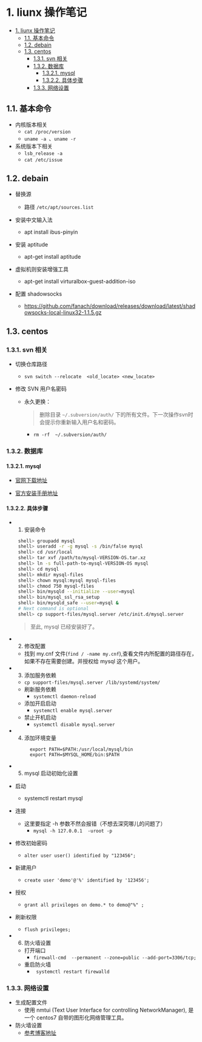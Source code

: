 # 1. liunx 操作笔记
<!-- TOC -->

- [1. liunx 操作笔记](#1-liunx-操作笔记)
  - [1.1. 基本命令](#11-基本命令)
  - [1.2. debain](#12-debain)
  - [1.3. centos](#13-centos)
    - [1.3.1. svn 相关](#131-svn-相关)
    - [1.3.2. 数据库](#132-数据库)
      - [1.3.2.1. mysql](#1321-mysql)
      - [1.3.2.2. 具体步骤](#1322-具体步骤)
    - [1.3.3. 网络设置](#133-网络设置)

<!-- /TOC -->

## 1.1. 基本命令
  - 内核版本相关
    - `cat /proc/version`
    - `uname -a `、`uname -r` 
  - 系统版本下相关
    - `lsb_release -a` 
    - `cat /etc/issue`

## 1.2. debain 
- 替换源
    - 路径 `/etc/apt/sources.list`

- 安装中文输入法
    - apt install ibus-pinyin

- 安装 aptitude
    - apt-get install aptitude

- 虚拟机则安装增强工具
    - apt-get install virturalbox-guest-addition-iso

- 配置 shadowsocks 
    - https://github.com/fanach/download/releases/download/latest/shadowsocks-local-linux32-1.1.5.gz


## 1.3. centos


### 1.3.1. svn 相关
- 切换仓库路径
  - `svn switch --relocate  <old_locate> <new_locate>`

- 修改 SVN 用户名密码
  - 永久更换：
    > 删除目录 `~/.subversion/auth/` 下的所有文件。下一次操作svn时会提示你重新输入用户名和密码。
    - `rm -rf  ~/.subversion/auth/`


### 1.3.2. 数据库

#### 1.3.2.1. mysql
- [官网下载地址](#https://cdn.mysql.com//Downloads/MySQL-8.0/mysql-8.0.17-linux-glibc2.12-x86_64.tar.xz)

- [官方安装手册地址](#https://dev.mysql.com/doc/refman/8.0/en/binary-installation.html)


#### 1.3.2.2. 具体步骤
- 1. 安装命令
   ```sh
    shell> groupadd mysql
    shell> useradd -r -g mysql -s /bin/false mysql
    shell> cd /usr/local
    shell> tar xvf /path/to/mysql-VERSION-OS.tar.xz
    shell> ln -s full-path-to-mysql-VERSION-OS mysql
    shell> cd mysql
    shell> mkdir mysql-files
    shell> chown mysql:mysql mysql-files
    shell> chmod 750 mysql-files
    shell> bin/mysqld --initialize --user=mysql
    shell> bin/mysql_ssl_rsa_setup
    shell> bin/mysqld_safe --user=mysql &
    # Next command is optional
    shell> cp support-files/mysql.server /etc/init.d/mysql.server
   ```
  > 至此, mysql 已经安装好了。

- 2. 修改配置
  - 找到 my.cnf 文件(`find / -name my.cnf`),查看文件内所配置的路径存在，如果不存在需要创建。并授权给 mysql 这个用户。

- 3. 添加服务依赖
  - `cp support-files/mysql.server /lib/systemd/system/`
  - 刷新服务依赖 
    - `systemctl daemon-reload` 
  - 添加开启启动  
    - `systemctl enable mysql.server`
  - 禁止开机启动
    - `systemctl disable mysql.server`

- 4. 添加环境变量
     ```
       export PATH=$PATH:/usr/local/mysql/bin
       export PATH=$MYSQL_HOME/bin:$PATH
     ```
 - 5. mysql 启动初始化设置
  - 启动
    - systemctl restart mysql
  - 连接
    - 这里要指定 -h 参数不然会报错（不想去深究哪儿的问题了）
      - `mysql -h 127.0.0.1  -uroot -p `  
  - 修改初始密码
    - `alter user user() identified by "123456";`
  - 新建用户
    - `create user 'demo'@'%' identified by '123456';`
  - 授权
    - `grant all privileges on demo.* to demo@"%" ;`
  - 刷新权限
    - `flush privileges;`       
 - 6. 防火墙设置
    - 打开端口
      - `firewall-cmd  --permanent --zone=public --add-port=3306/tcp;`
    - 重启防火墙
      - ` systemctl restart firewalld`  
    
### 1.3.3. 网络设置
- 生成配置文件
  - 使用 nmtui (Text User Interface for controlling NetworkManager), 是一个 centos7 自带的图形化网络管理工具。
- 防火墙设置
  - [参考博客地址](#https://www.cnblogs.com/daxiongblog/p/6003170.html)  